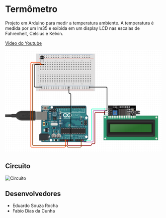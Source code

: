 # Termômetro
Projeto em Arduino para medir a temperatura ambiente.
A temperatura é medida por um lm35 e exibida em um display LCD nas escalas de Fahrenheit, Celsius e Kelvin.

[Video do Youtube](https://www.youtube.com/)

![Imagem](Imagem.png "Circuito")

## Circuito

![Circuito]()

## Desenvolvedores
- Eduardo Souza Rocha
- Fabio Dias da Cunha
